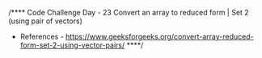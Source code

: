 /****
    Code Challenge
Day - 23
Convert an array to reduced form | Set 2 (using pair of vectors)
 * References - https://www.geeksforgeeks.org/convert-array-reduced-form-set-2-using-vector-pairs/
****/
